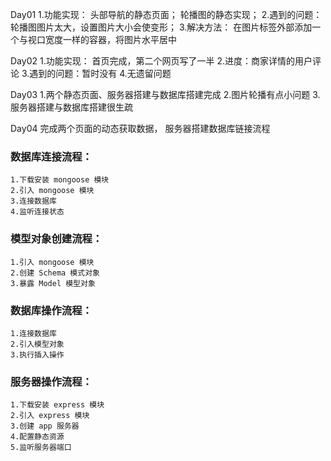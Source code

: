 Day01
1.功能实现：
	头部导航的静态页面；
	轮播图的静态实现；
2.遇到的问题：
	轮播图图片太大，设置图片大小会使变形；
3.解决方法：
	在图片标签外部添加一个与视口宽度一样的容器，将图片水平居中

Day02
1.功能实现：
	首页完成，第二个网页写了一半
2.进度：商家详情的用户评论
3.遇到的问题：暂时没有
4.无遗留问题

Day03
1.两个静态页面、服务器搭建与数据库搭建完成
2.图片轮播有点小问题 
3.服务器搭建与数据库搭建很生疏

Day04
完成两个页面的动态获取数据，
服务器搭建数据库链接流程
### 数据库连接流程：
	1.下载安装 mongoose 模块
	2.引入 mongoose 模块
	3.连接数据库
	4.监听连接状态
	
### 模型对象创建流程：
	1.引入 mongoose 模块
	2.创建 Schema 模式对象
	3.暴露 Model 模型对象
	
### 数据库操作流程：
	1.连接数据库
	2.引入模型对象
	3.执行插入操作
	
### 服务器操作流程：
	1.下载安装 express 模块
	2.引入 express 模块
	3.创建 app 服务器
	4.配置静态资源
	5.监听服务器端口
